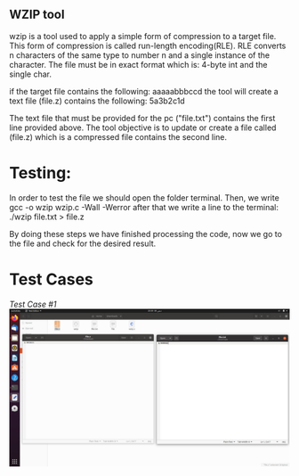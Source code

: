 
## WZIP tool

wzip is a tool used to apply a simple form of compression to a target file. This form of compression is called run-length encoding(RLE). RLE converts n characters of the same type to number n and a single instance of the character. The file must be in exact format which is: 4-byte int and the single char.

if the target file contains the following:
aaaaabbbccd
the tool will create a text file (file.z) contains the following:
5a3b2c1d

The text file that must be provided for the pc ("file.txt") contains the first line provided above. The tool objective is to update or create a file called (file.z) which is a compressed file contains the second line.

# Testing:
In order to test the file we should open the folder terminal. Then, we write 
gcc -o wzip wzip.c -Wall -Werror
after that we write a line to the terminal:
./wzip file.txt > file.z

By doing these steps we have finished processing the code, now we go to the file and check for the desired result.

# Test Cases

*Test Case #1*
![test case:1](https://github.com/MahmoudKamal01/OS-project-1/blob/main/ZIP/OS%20TEST%20CASES/1.jpg)
